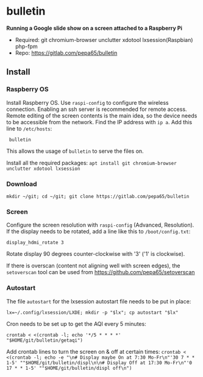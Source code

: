 # bulletin
**Running a Google slide show on a screen attached to a Raspberry Pi**

* Required: git chromium-browser unclutter xdotool lxsession(Raspbian) php-fpm
* Repo: https://gitlab.com/pepa65/bulletin

## Install

### Raspberry OS
Install Raspberry OS. Use `raspi-config` to configure the wireless connection.
Enabling an ssh server is recommended for remote access. Remote editing of the
screen contents is the main idea, so the device needs to be accessible from the
network. Find the IP address with `ip a`. Add this line to `/etc/hosts`:

<ip-address>` bulletin`

This allows the usage of `bulletin` to serve the files on.

Install all the required packages:
`apt install git chromium-browser unclutter xdotool lxsession`

### Download
`mkdir ~/git; cd ~/git; git clone https://gitlab.com/pepa65/bulletin`

### Screen
Configure the screen resolution with `raspi-config` (Advanced, Resolution).
If the display needs to be rotated, add a line like this to `/boot/config.txt`:

`display_hdmi_rotate 3`

Rotate display 90 degrees counter-clockwise with '3' ('1' is clockwise).

If there is overscan (content not aligning well with screen edges), the
`setoverscan` tool can be used from https://github.com/pepa65/setoverscan

### Autostart
The file `autostart` for the lxsession autostart file needs to be put in place:

`lx=~/.config/lxsession/LXDE; mkdir -p "$lx"; cp autostart "$lx"`

Cron needs to be set up to get the AQI every 5 minutes:

`crontab < <(crontab -l; echo '*/5 * * * *' "$HOME/git/bulletin/getaqi")`

Add crontab lines to turn the screen on & off at certain times:
`crontab < <(crontab -l; echo -e "\n# Display maybe On at 7:30 Mo-Fr\n"'30 7 * * 1-5' ""$HOME/git/bulletin/displ\n\n# Display Off at 17:30 Mo-Fr\n"'0 17 * * 1-5' ""$HOME/git/bulletin/displ off\n")`
